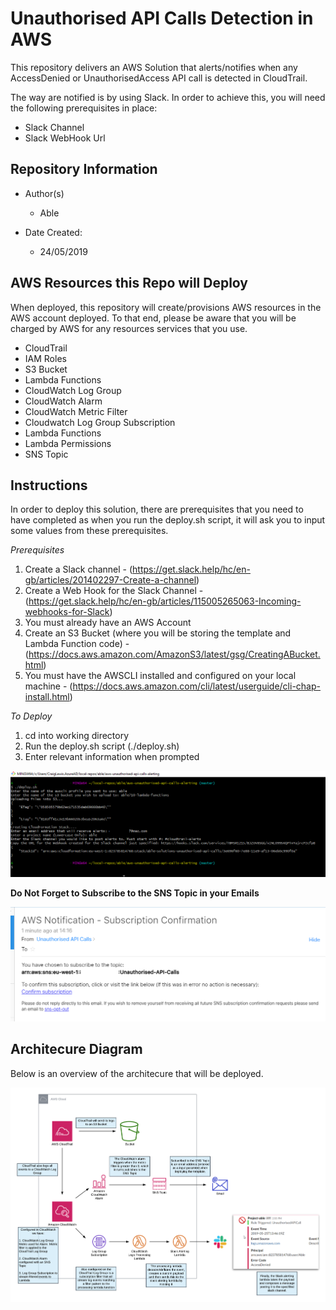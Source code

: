 # Unauthorised API Calls Detection in AWS #

This repository delivers an AWS Solution that alerts/notifies when any AccessDenied or UnauthorisedAccess API call is detected in CloudTrail.

The way are notified is by using Slack. In order to achieve this, you will need the following prerequisites in place: 

  - Slack Channel
  - Slack WebHook Url

## Repository Information ##

  - Author(s)
    - Able

  - Date Created: 
    - 24/05/2019

## AWS Resources this Repo will Deploy ##

When deployed, this repository will create/provisions AWS resources in the AWS account deployed. To that end, please be aware that you will be charged by AWS for any resources services that you use. 

  - CloudTrail
  - IAM Roles
  - S3 Bucket
  - Lambda Functions
  - CloudWatch Log Group
  - CloudWatch Alarm
  - CloudWatch Metric Filter
  - Cloudwatch Log Group Subscription
  - Lambda Functions
  - Lambda Permissions
  - SNS Topic

## Instructions ##

In order to deploy this solution, there are prerequisites that you need to have completed as when you run the deploy.sh script, it will ask you to input some values from these prerequisites.

*Prerequisites*

  1. Create a Slack channel - (https://get.slack.help/hc/en-gb/articles/201402297-Create-a-channel)
  2. Create a Web Hook for the Slack Channel - (https://get.slack.help/hc/en-gb/articles/115005265063-Incoming-webhooks-for-Slack)
  3. You must already have an AWS Account
  4. Create an S3 Bucket (where you will be storing the template and Lambda Function code) - (https://docs.aws.amazon.com/AmazonS3/latest/gsg/CreatingABucket.html)
  5. You must have the AWSCLI installed and configured on your local machine - (https://docs.aws.amazon.com/cli/latest/userguide/cli-chap-install.html)

*To Deploy*

  1. cd into working directory
  2. Run the deploy.sh script (./deploy.sh)
  3. Enter relevant information when prompted

  ![Alt text](deploy-script.png?raw=true "Running the deploy.sh script")

  **Do Not Forget to Subscribe to the SNS Topic in your Emails**

  ![Alt text](confirm-sns-subscription-email.png?raw=true "Subscribing to the SNS Topic")

##  Architecure Diagram ##

Below is an overview of the architecure that will be deployed. 

![Alt text](Unauthorised-API-Calls-Architecture-Overview.png?raw=true "Architecture Overview")